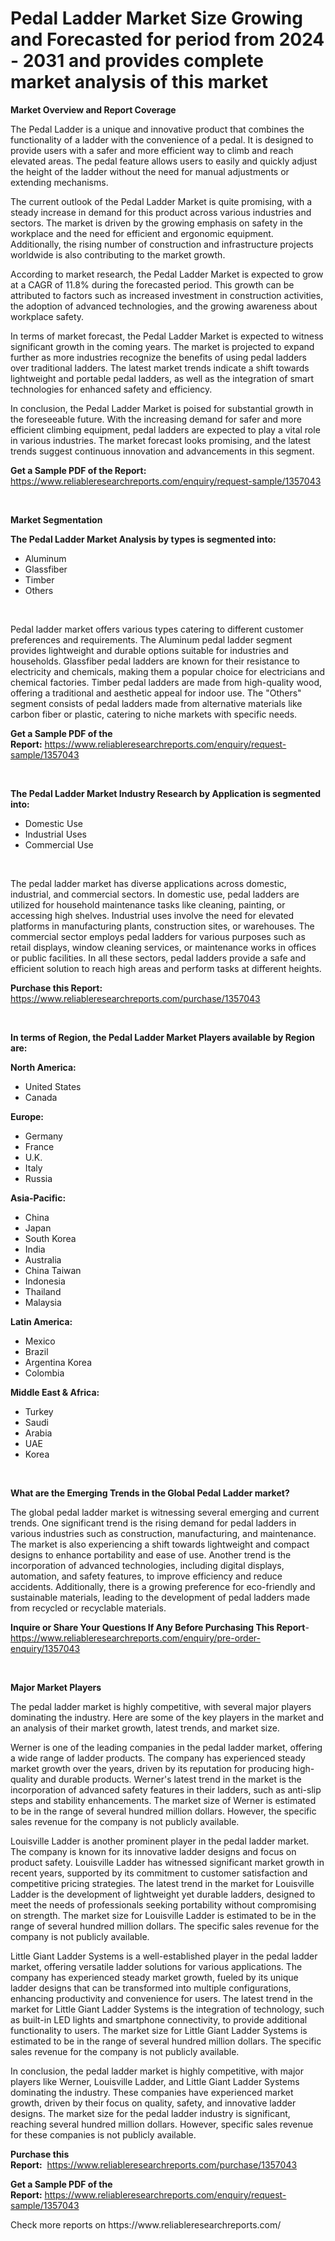 <p><h1>Pedal Ladder Market Size Growing and Forecasted for period from 2024 - 2031 and provides complete market analysis of this market</h1></p><p><strong>Market Overview and Report Coverage</strong></p>
<p><p>The Pedal Ladder is a unique and innovative product that combines the functionality of a ladder with the convenience of a pedal. It is designed to provide users with a safer and more efficient way to climb and reach elevated areas. The pedal feature allows users to easily and quickly adjust the height of the ladder without the need for manual adjustments or extending mechanisms.</p><p>The current outlook of the Pedal Ladder Market is quite promising, with a steady increase in demand for this product across various industries and sectors. The market is driven by the growing emphasis on safety in the workplace and the need for efficient and ergonomic equipment. Additionally, the rising number of construction and infrastructure projects worldwide is also contributing to the market growth.</p><p>According to market research, the Pedal Ladder Market is expected to grow at a CAGR of 11.8% during the forecasted period. This growth can be attributed to factors such as increased investment in construction activities, the adoption of advanced technologies, and the growing awareness about workplace safety.</p><p>In terms of market forecast, the Pedal Ladder Market is expected to witness significant growth in the coming years. The market is projected to expand further as more industries recognize the benefits of using pedal ladders over traditional ladders. The latest market trends indicate a shift towards lightweight and portable pedal ladders, as well as the integration of smart technologies for enhanced safety and efficiency.</p><p>In conclusion, the Pedal Ladder Market is poised for substantial growth in the foreseeable future. With the increasing demand for safer and more efficient climbing equipment, pedal ladders are expected to play a vital role in various industries. The market forecast looks promising, and the latest trends suggest continuous innovation and advancements in this segment.</p></p>
<p><strong>Get a Sample PDF of the Report:</strong> <a href="https://www.reliableresearchreports.com/enquiry/request-sample/1357043">https://www.reliableresearchreports.com/enquiry/request-sample/1357043</a></p>
<p>&nbsp;</p>
<p><strong>Market Segmentation</strong></p>
<p><strong>The Pedal Ladder Market Analysis by types is segmented into:</strong></p>
<p><ul><li>Aluminum</li><li>Glassfiber</li><li>Timber</li><li>Others</li></ul></p>
<p>&nbsp;</p>
<p><p>Pedal ladder market offers various types catering to different customer preferences and requirements. The Aluminum pedal ladder segment provides lightweight and durable options suitable for industries and households. Glassfiber pedal ladders are known for their resistance to electricity and chemicals, making them a popular choice for electricians and chemical factories. Timber pedal ladders are made from high-quality wood, offering a traditional and aesthetic appeal for indoor use. The "Others" segment consists of pedal ladders made from alternative materials like carbon fiber or plastic, catering to niche markets with specific needs.</p></p>
<p><strong>Get a Sample PDF of the Report:</strong>&nbsp;<a href="https://www.reliableresearchreports.com/enquiry/request-sample/1357043">https://www.reliableresearchreports.com/enquiry/request-sample/1357043</a></p>
<p>&nbsp;</p>
<p><strong>The Pedal Ladder Market Industry Research by Application is segmented into:</strong></p>
<p><ul><li>Domestic Use</li><li>Industrial Uses</li><li>Commercial Use</li></ul></p>
<p>&nbsp;</p>
<p><p>The pedal ladder market has diverse applications across domestic, industrial, and commercial sectors. In domestic use, pedal ladders are utilized for household maintenance tasks like cleaning, painting, or accessing high shelves. Industrial uses involve the need for elevated platforms in manufacturing plants, construction sites, or warehouses. The commercial sector employs pedal ladders for various purposes such as retail displays, window cleaning services, or maintenance works in offices or public facilities. In all these sectors, pedal ladders provide a safe and efficient solution to reach high areas and perform tasks at different heights.</p></p>
<p><strong>Purchase this Report:</strong>&nbsp; <a href="https://www.reliableresearchreports.com/purchase/1357043">https://www.reliableresearchreports.com/purchase/1357043</a></p>
<p>&nbsp;</p>
<p><strong>In terms of Region, the Pedal Ladder Market Players available by Region are:</strong></p>
<p>
    <p> <strong> North America: </strong>
        <ul>
            <li>United States</li>
            <li>Canada</li>
        </ul>
        </p> 
    <p> <strong> Europe: </strong>
        <ul>
            <li>Germany</li>
            <li>France</li>
            <li>U.K.</li>
            <li>Italy</li>
            <li>Russia</li>
        </ul>
        </p> 
    <p> <strong> Asia-Pacific: </strong>
        <ul>
            <li>China</li>
            <li>Japan</li>
            <li>South Korea</li>
            <li>India</li>
            <li>Australia</li>
            <li>China Taiwan</li>
            <li>Indonesia</li>
            <li>Thailand</li>
            <li>Malaysia</li>
        </ul>
        </p> 
    <p> <strong> Latin America: </strong>
        <ul>
            <li>Mexico</li>
            <li>Brazil</li>
            <li>Argentina Korea</li>
            <li>Colombia</li>
        </ul>
        </p> 
    <p> <strong> Middle East & Africa: </strong>
        <ul>
            <li>Turkey</li>
            <li>Saudi</li>
            <li>Arabia</li>
            <li>UAE</li>
            <li>Korea</li>
        </ul>
    </p>
    </p>
<p>&nbsp;</p>
<p><strong>What are the Emerging Trends in the Global Pedal Ladder market?</strong></p>
<p><p>The global pedal ladder market is witnessing several emerging and current trends. One significant trend is the rising demand for pedal ladders in various industries such as construction, manufacturing, and maintenance. The market is also experiencing a shift towards lightweight and compact designs to enhance portability and ease of use. Another trend is the incorporation of advanced technologies, including digital displays, automation, and safety features, to improve efficiency and reduce accidents. Additionally, there is a growing preference for eco-friendly and sustainable materials, leading to the development of pedal ladders made from recycled or recyclable materials.</p></p>
<p><strong>Inquire or Share Your Questions If Any Before Purchasing This Report</strong>- <a href="https://www.reliableresearchreports.com/enquiry/pre-order-enquiry/1357043">https://www.reliableresearchreports.com/enquiry/pre-order-enquiry/1357043</a></p>
<p>&nbsp;</p>
<p><strong>Major Market Players</strong></p>
<p><p>The pedal ladder market is highly competitive, with several major players dominating the industry. Here are some of the key players in the market and an analysis of their market growth, latest trends, and market size.</p><p>Werner is one of the leading companies in the pedal ladder market, offering a wide range of ladder products. The company has experienced steady market growth over the years, driven by its reputation for producing high-quality and durable products. Werner's latest trend in the market is the incorporation of advanced safety features in their ladders, such as anti-slip steps and stability enhancements. The market size of Werner is estimated to be in the range of several hundred million dollars. However, the specific sales revenue for the company is not publicly available.</p><p>Louisville Ladder is another prominent player in the pedal ladder market. The company is known for its innovative ladder designs and focus on product safety. Louisville Ladder has witnessed significant market growth in recent years, supported by its commitment to customer satisfaction and competitive pricing strategies. The latest trend in the market for Louisville Ladder is the development of lightweight yet durable ladders, designed to meet the needs of professionals seeking portability without compromising on strength. The market size for Louisville Ladder is estimated to be in the range of several hundred million dollars. The specific sales revenue for the company is not publicly available.</p><p>Little Giant Ladder Systems is a well-established player in the pedal ladder market, offering versatile ladder solutions for various applications. The company has experienced steady market growth, fueled by its unique ladder designs that can be transformed into multiple configurations, enhancing productivity and convenience for users. The latest trend in the market for Little Giant Ladder Systems is the integration of technology, such as built-in LED lights and smartphone connectivity, to provide additional functionality to users. The market size for Little Giant Ladder Systems is estimated to be in the range of several hundred million dollars. The specific sales revenue for the company is not publicly available.</p><p>In conclusion, the pedal ladder market is highly competitive, with major players like Werner, Louisville Ladder, and Little Giant Ladder Systems dominating the industry. These companies have experienced market growth, driven by their focus on quality, safety, and innovative ladder designs. The market size for the pedal ladder industry is significant, reaching several hundred million dollars. However, specific sales revenue for these companies is not publicly available.</p></p>
<p><strong>Purchase this Report:</strong>&nbsp;&nbsp;<a href="https://www.reliableresearchreports.com/purchase/1357043">https://www.reliableresearchreports.com/purchase/1357043</a></p>
<p></p>
<p><strong>Get a Sample PDF of the Report:</strong>&nbsp;<a href="https://www.reliableresearchreports.com/enquiry/request-sample/1357043">https://www.reliableresearchreports.com/enquiry/request-sample/1357043</a></p>
<p>Check more reports on https://www.reliableresearchreports.com/</p>